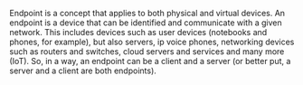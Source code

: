 Endpoint is a concept that applies to both physical and virtual devices. An endpoint is a device that can be identified and communicate with a given network. This includes devices such as user devices (notebooks and phones, for example), but also servers, ip voice phones, networking devices such as routers and switches, cloud servers and services and many more (IoT). So, in a way, an endpoint can be a client and a server (or better put, a server and a client are both endpoints).